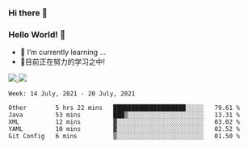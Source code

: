 ### Hi there 👋
### Hello World! 🙌

- 🌱 I’m currently learning ...
- 📖目前正在努力的学习之中!

<a href="https://github.com/anuraghazra/github-readme-stats">
  <img src="https://github-readme-stats.vercel.app/api?username=keyboardWithDream&show_icons=true&repo=github-readme-stats" />
</a>
<a href="https://github.com/anuraghazra/convoychat">
  <img src="https://github-readme-stats.vercel.app/api/top-langs/?username=keyboardWithDream&layout=compact&repo=convoychat" />
</a>



<!--START_SECTION:waka-->
```text
Week: 14 July, 2021 - 20 July, 2021

Other        5 hrs 22 mins   ████████████████████░░░░░   79.61 % 
Java         53 mins         ███▒░░░░░░░░░░░░░░░░░░░░░   13.31 % 
XML          12 mins         ▓░░░░░░░░░░░░░░░░░░░░░░░░   03.02 % 
YAML         10 mins         ▓░░░░░░░░░░░░░░░░░░░░░░░░   02.52 % 
Git Config   6 mins          ▒░░░░░░░░░░░░░░░░░░░░░░░░   01.50 % 
```
<!--END_SECTION:waka-->
